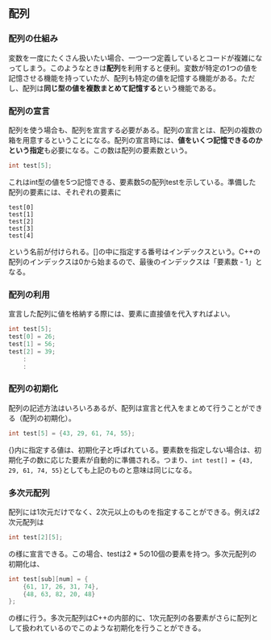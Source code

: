 ## 配列
### 配列の仕組み
変数を一度にたくさん扱いたい場合、一つ一つ定義しているとコードが複雑になってしまう。このようなときは**配列**を利用すると便利。変数が特定の1つの値を記憶させる機能を持っていたが、配列も特定の値を記憶する機能がある。ただし、配列は**同じ型の値を複数まとめて記憶する**という機能である。

### 配列の宣言
配列を使う場合も、配列を宣言する必要がある。配列の宣言とは、配列の複数の箱を用意するということになる。配列の宣言時には、**値をいくつ記憶できるのかという指定**も必要になる。この数は配列の要素数という。
```C++
int test[5];
```
これはint型の値を5つ記憶できる、要素数5の配列testを示している。準備した配列の要素には、それぞれの要素に
```
test[0]
test[1]
test[2]
test[3]
test[4]
```
という名前が付けられる。[]の中に指定する番号はインデックスという。C++の配列のインデックスは0から始まるので、最後のインデックスは「要素数 - 1」となる。

### 配列の利用
宣言した配列に値を格納する際には、要素に直接値を代入すればよい。
```C++
int test[5];
test[0] = 26;
test[1] = 56;
test[2] = 39;
    :
    :
```

### 配列の初期化
配列の記述方法はいろいろあるが、配列は宣言と代入をまとめて行うことができる（配列の初期化）。
```C++
int test[5] = {43, 29, 61, 74, 55};
```
{}内に指定する値は、初期化子と呼ばれている。要素数を指定しない場合は、初期化子の数に応じた要素が自動的に準備される。つまり、`int test[] = {43, 29, 61, 74, 55}`としても上記のものと意味は同じになる。

### 多次元配列
配列には1次元だけでなく、2次元以上のものを指定することができる。例えば2次元配列は
```C++
int test[2][5];
```
の様に宣言できる。この場合、testは2 * 5の10個の要素を持つ。多次元配列の初期化は、
```C++
int test[sub][num] = {
    {61, 17, 26, 31, 74}, 
    {48, 63, 82, 20, 48}
};
```
の様に行う。多次元配列はC++の内部的に、1次元配列の各要素がさらに配列として扱われているのでこのような初期化を行うことができる。